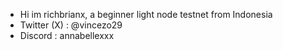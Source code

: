 - Hi im richbrianx, a beginner light node testnet from Indonesia
- Twitter (X) : @vincezo29
- Discord : annabellexxx


<!---
richbrianx/richbrianx is a ✨ special ✨ repository because its `README.md` (this file) appears on your GitHub profile.
You can click the Preview link to take a look at your changes.
--->
